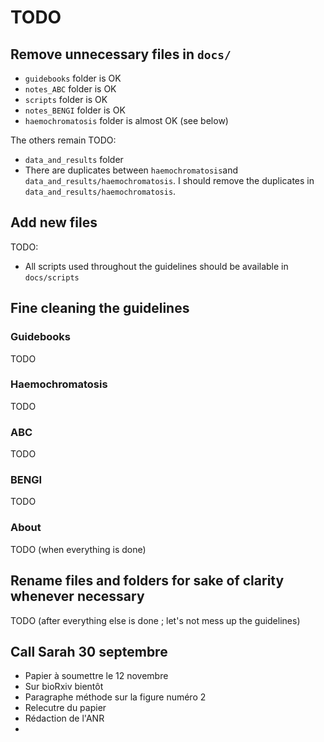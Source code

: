 # TODO

## Remove unnecessary files in `docs/`

* `guidebooks` folder is OK
* `notes_ABC` folder is OK
* `scripts` folder is OK
* `notes_BENGI` folder is OK
* `haemochromatosis` folder is almost OK (see below)

The others remain TODO:
* `data_and_results` folder
* There are duplicates between `haemochromatosis`and `data_and_results/haemochromatosis`. I should remove the duplicates in `data_and_results/haemochromatosis`.

## Add new files

TODO:

* All scripts used throughout the guidelines should be available in `docs/scripts`

## Fine cleaning the guidelines

### Guidebooks

TODO

### Haemochromatosis

TODO

### ABC

TODO

### BENGI

TODO

### About

TODO (when everything is done)

## Rename files and folders for sake of clarity whenever necessary

TODO (after everything else is done ; let's not mess up the guidelines)

## Call Sarah 30 septembre

* Papier à soumettre le 12 novembre
* Sur bioRxiv bientôt
* Paragraphe méthode sur la figure numéro 2
* Relecutre du papier
* Rédaction de l'ANR
* 